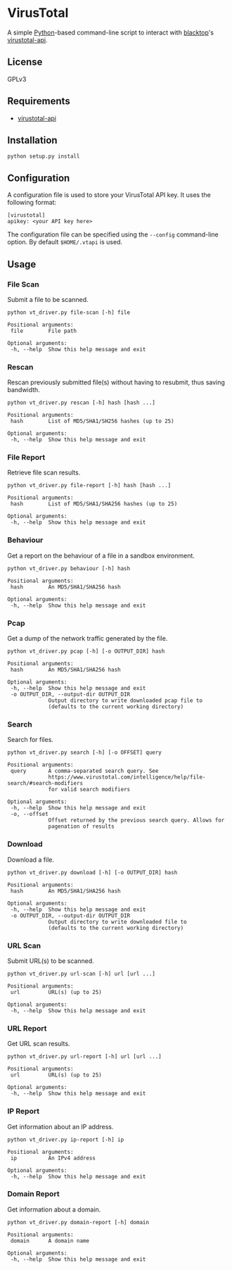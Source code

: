 # VirusTotal

A simple [Python](http://python.org)-based command-line script to interact with [blacktop](https://github.com/blacktop)'s [virustotal-api](https://pypi.python.org/pypi/virustotal-api).

## License
GPLv3

## Requirements
* [virustotal-api](https://pypi.python.org/pypi/virustotal-api)

## Installation
```
python setup.py install
```

## Configuration
A configuration file is used to store your VirusTotal API key. It uses the following format:

```
[virustotal]
apikey: <your API key here>
```

The configuration file can be specified using the `--config` command-line option. By default `$HOME/.vtapi` is used.

## Usage
### File Scan
Submit a file to be scanned.
```
python vt_driver.py file-scan [-h] file

Positional arguments:
 file        File path

Optional arguments:
 -h, --help  Show this help message and exit
```

### Rescan
Rescan previously submitted file(s) without having to resubmit, thus saving bandwidth.
```
python vt_driver.py rescan [-h] hash [hash ...]

Positional arguments:
 hash        List of MD5/SHA1/SH256 hashes (up to 25)

Optional arguments:
 -h, --help  Show this help message and exit
```

### File Report
Retrieve file scan results.
```
python vt_driver.py file-report [-h] hash [hash ...]

Positional arguments:
 hash        List of MD5/SHA1/SHA256 hashes (up to 25)

Optional arguments:
 -h, --help  Show this help message and exit
```

### Behaviour
Get a report on the behaviour of a file in a sandbox environment.
```
python vt_driver.py behaviour [-h] hash

Positional arguments:
 hash        An MD5/SHA1/SHA256 hash

Optional arguments:
 -h, --help  Show this help message and exit
```

### Pcap
Get a dump of the network traffic generated by the file.
```
python vt_driver.py pcap [-h] [-o OUTPUT_DIR] hash

Positional arguments:
 hash        An MD5/SHA1/SHA256 hash
 
Optional arguments:
 -h, --help  Show this help message and exit
 -o OUTPUT_DIR, --output-dir OUTPUT_DIR
             Output directory to write downloaded pcap file to
             (defaults to the current working directory)
```

### Search
Search for files.
```
python vt_driver.py search [-h] [-o OFFSET] query

Positional arguments:
 query       A comma-separated search query. See
             https://www.virustotal.com/intelligence/help/file-search/#search-modifiers
             for valid search modifiers

Optional arguments:
 -h, --help  Show this help message and exit
 -o, --offset
             Offset returned by the previous search query. Allows for
             pagenation of results
```

### Download
Download a file.
```
python vt_driver.py download [-h] [-o OUTPUT_DIR] hash

Positional arguments:
 hash        An MD5/SHA1/SHA256 hash
 
Optional arguments:
 -h, --help  Show this help message and exit
 -o OUTPUT_DIR, --output-dir OUTPUT_DIR
             Output directory to write downloaded file to
             (defaults to the current working directory)
```

### URL Scan
Submit URL(s) to be scanned.
```
python vt_driver.py url-scan [-h] url [url ...]

Positional arguments:
 url         URL(s) (up to 25)

Optional arguments:
 -h, --help  Show this help message and exit
```

### URL Report
Get URL scan results.
```
python vt_driver.py url-report [-h] url [url ...]

Positional arguments:
 url         URL(s) (up to 25)

Optional arguments:
 -h, --help  Show this help message and exit
```

### IP Report
Get information about an IP address.
```
python vt_driver.py ip-report [-h] ip

Positional arguments:
 ip          An IPv4 address
 
Optional arguments:
 -h, --help  Show this help message and exit
```

### Domain Report
Get information about a domain.
```
python vt_driver.py domain-report [-h] domain

Positional arguments:
 domain      A domain name
 
Optional arguments:
 -h, --help  Show this help message and exit
```
